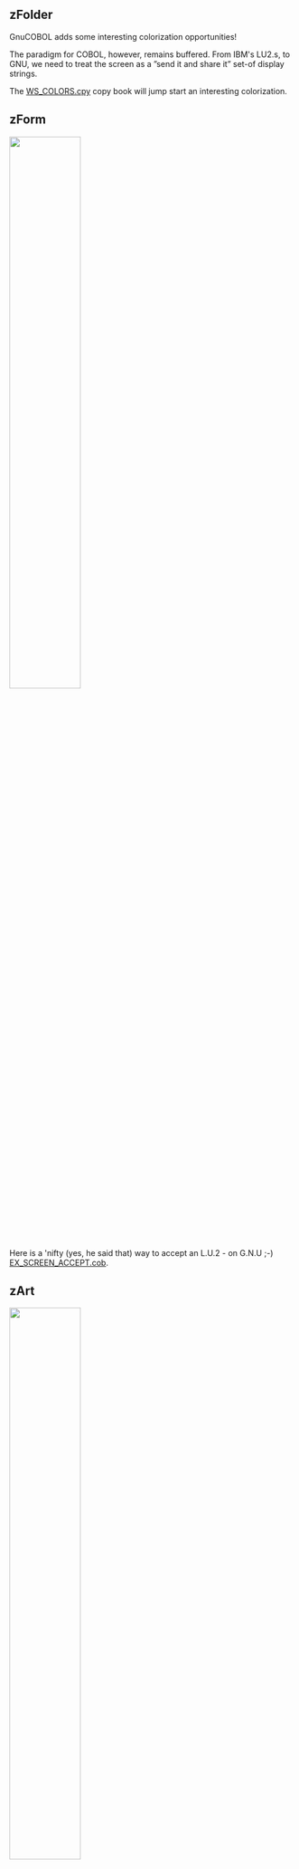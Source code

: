 ## zFolder
GnuCOBOL adds some interesting colorization opportunities!

The paradigm for COBOL, however, remains buffered. From IBM's LU2.s, to GNU, we need to treat the screen as a ”send it and share it” set-of display strings.

The [WS_COLORS.cpy](https://github.com/soft9000/Blog9000/blob/master/GnuCOBOL/SCREEN/WS_COLORS.cpy) copy book will jump start an interesting colorization.

## zForm
<img src='https://github.com/soft9000/Blog9000/blob/master/GnuCOBOL/SCREEN/EX_SCREEN_ACCEPT.png' width="50%" height="50%">

Here is a 'nifty (yes, he said that) way to accept an L.U.2 - on G.N.U ;-) [EX_SCREEN_ACCEPT.cob](https://github.com/soft9000/Blog9000/blob/master/GnuCOBOL/SCREEN/EX_SCREEN_ACCEPT.cob).

## zArt
<img src='https://github.com/soft9000/Blog9000/blob/master/GnuCOBOL/SCREEN/CHRISTMAS_2023.png' width="50%" height="50%">

The [TreeGet.py](https://github.com/soft9000/Blog9000/blob/master/GnuCOBOL/SCREEN/TreeGet.py) file demonstrates how to use a modern scripting language to generate a screen.

Decidedly seasonal, I'd hope to invite you to compile and -j run "[CHRISTMAS_2021.cob](https://github.com/soft9000/Blog9000/blob/master/GnuCOBOL/SCREEN/CHRISTMAS_2021.cob)."  Maybe even visit the [asciiart.website]( https://asciiart.website/index.php?art=holiday/christmas/trees) and see what you might be able to “PyBol” together?

## zSupport?
If you want to support the effort, I seek no donations. Instead, simply feel free to purchase one of [my educational](https://www.udemy.com/user/randallnagy2/) or [printed](https://www.amazon.com/Randall-Nagy/e/B08ZJLH1VN?ref=sr_ntt_srch_lnk_1&qid=1660050704&sr=8-1) productions?


